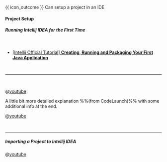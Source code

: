 <span id="prereqs"></span>

<span id="outcomes">{{ icon_outcome }} Can setup a project in an IDE</span>

<div id="title">

#### Project Setup

</div>

<div id="body">

##### Running Intellij IDEA for the First Time

<tabs> 
  <tab header="{{ icon_text }}">

* [[Intellij Official Tutorial] **Creating, Running and Packaging Your First Java Application**](https://www.jetbrains.com/help/idea/creating-running-and-packaging-your-first-java-application.html)

  <hr></tab>
  <tab header="{{ icon_video }}">

@[youtube](c0efB_CKOYo)

A little bit more detailed explanation %%(from CodeLaunch)%% with some additional info at the end.

@[youtube](https://www.youtube.com/watch?v=S764o0mAXhg)

  <hr></tab>
</tabs>

##### Importing a Project to Intellij IDEA

@[youtube](WIYTktB1bT4)

</div>

<div id="extras">
</div>